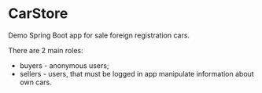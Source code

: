 # CarStore
Demo Spring Boot app for sale foreign registration cars.

There are 2 main roles:
- buyers - anonymous users;
- sellers - users, that must be logged in app manipulate
information about own cars.
